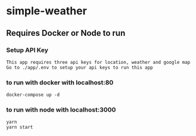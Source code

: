 # simple-weather

## Requires Docker or Node to run

### Setup API Key

```
This app requires three api keys for location, weather and google map
Go to ./app/.env to setup your api keys to run this app
```

### to run with docker with localhost:80

```
docker-compose up -d
```

### to run with node with localhost:3000

```
yarn
yarn start
```
